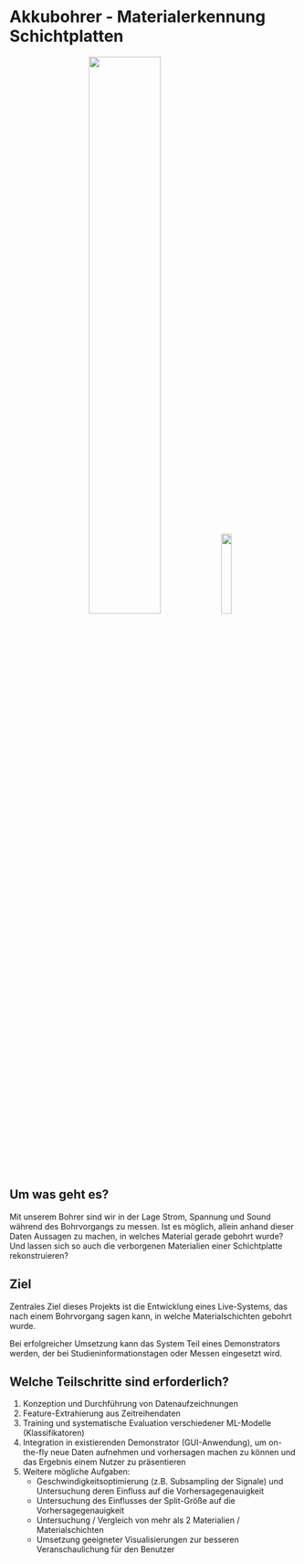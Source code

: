 # Akkubohrer - Materialerkennung Schichtplatten

<div align="center">
    <img src="img/bohren.jpg" width="50%">
    <img src="img/schichtplatte.png" width="18.92%">
</div>

## Um was geht es?

Mit unserem Bohrer sind wir in der Lage Strom, Spannung und Sound während des Bohrvorgangs zu messen.
Ist es möglich, allein anhand dieser Daten Aussagen zu machen, in welches Material gerade gebohrt wurde?
Und lassen sich so auch die verborgenen Materialien einer Schichtplatte rekonstruieren?

## Ziel

Zentrales Ziel dieses Projekts ist die Entwicklung eines Live-Systems, das nach einem Bohrvorgang sagen kann, in welche Materialschichten gebohrt wurde.

Bei erfolgreicher Umsetzung kann das System Teil eines Demonstrators werden, der bei Studieninformationstagen oder Messen eingesetzt wird.

## Welche Teilschritte sind erforderlich?

1. Konzeption und Durchführung von Datenaufzeichnungen
2. Feature-Extrahierung aus Zeitreihendaten
3. Training und systematische Evaluation verschiedener ML-Modelle (Klassifikatoren)
4. Integration in existierenden Demonstrator (GUI-Anwendung), um on-the-fly neue Daten aufnehmen und vorhersagen machen zu können und das Ergebnis einem Nutzer zu präsentieren
5. Weitere mögliche Aufgaben:
   - Geschwindigkeitsoptimierung (z.B. Subsampling der Signale) und Untersuchung deren Einfluss auf die Vorhersagegenauigkeit
   - Untersuchung des Einflusses der Split-Größe auf die Vorhersagegenauigkeit
   - Untersuchung / Vergleich von mehr als 2 Materialien / Materialschichten
   - Umsetzung geeigneter Visualisierungen zur besseren Veranschaulichung für den Benutzer
